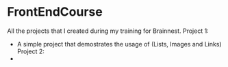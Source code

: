 # FrontEndCourse
 All the projects that I created during my training for Brainnest.
  Project 1:
   - A simple project that demostrates the usage of (Lists, Images and Links)
  Project 2:
   -
 
